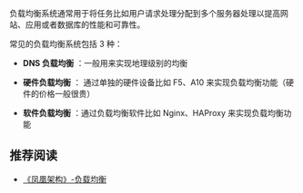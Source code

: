 负载均衡系统通常用于将任务比如用户请求处理分配到多个服务器处理以提高网站、应用或者数据库的性能和可靠性。

常见的负载均衡系统包括 3 种：

- **DNS 负载均衡** ：一般用来实现地理级别的均衡

- **硬件负载均衡** ： 通过单独的硬件设备比如 F5、A10 来实现负载均衡功能（硬件的价格一般很贵）

- **软件负载均衡** ：通过负载均衡软件比如 Nginx、HAProxy 来实现负载均衡功能



## 推荐阅读

- [《凤凰架构》-负载均衡](http://icyfenix.cn/architect-perspective/general-architecture/diversion-system/load-balancing.html)
